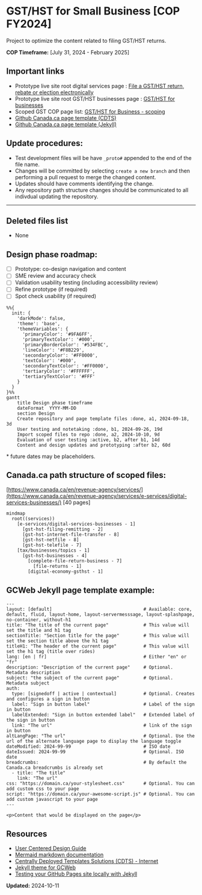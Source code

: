 # GST/HST for Small Business [COP FY2024]

Project to optimize the content related to filing GST/HST returns.

**COP Timeframe:** [July 31, 2024 - February 2025]

## Important links

- Prototype live site root digital services page : [File a GST/HST return, rebate or election electronically](https://cra-proto.github.io/gst-hst-business/en/digital-services-businesses/file-a-gst-hst-return-rebate-election-electronically.html)
- Prototype live site root GST/HST businesses page : [GST/HST for businesses](https://cra-proto.github.io/gst-hst-business/en/topics/gst-hst-businesses.html)
- Scoped GST COP page list: [GST/HST for Business - scoping](https://122gc.sharepoint.com/sites/WOSCoordination/Lists/GSTHST%20for%20business%20COP%20%20scoping/AllItems.aspx?env=WebViewList&viewid=1379b8f8-af3b-47fb-ba50-29a24ea1d13d&useFiltersInViewXml=1&OR=Teams-HL&CT=1726666893920&clickparams=eyJBcHBOYW1lIjoiVGVhbXMtRGVza3RvcCIsIkFwcFZlcnNpb24iOiI0OS8yNDA4MTcwMDQxOSIsIkhhc0ZlZGVyYXRlZFVzZXIiOmZhbHNlfQ%3D%3D)
- [Github Canada.ca page template \(CDTS\)](https://github.com/cra-proto/gst-hst-business/blob/main/templates/page_template-e.html)
- [Github Canada.ca page template \(Jekyll\)](https://github.com/cra-proto/gst-hst-business/blob/main/templates/page_template_jekyll-en.html)

## Update procedures:
- Test development files will be have `_proto#` appended to the end of the file name.
- Changes will be committed by selecting `create a new branch` and then performing a pull request to merge the changed content.
- Updates should have comments identifying the change.
- Any repository path structure changes should be communicated to all indivdual updating the repository.
---

## Deleted files list
- None

## Design phase roadmap:
- [ ] Prototype: co-design navigation and content
- [ ] SME review and accuracy check
- [ ] Validation usability testing (including accessibility review)
- [ ] Refine prototype (if required)
- [ ] Spot check usability (if required)

```mermaid
%%{
  init: {
    'darkMode': false, 
    'theme': 'base',
    'themeVariables': {
      'primaryColor': '#9FA6FF',
      'primaryTextColor': '#000',
      'primaryBorderColor': '#534FBC',
      'lineColor': '#F8B229',
      'secondaryColor': '#FF0000',
      'textColor': '#000', 
      'secondaryTextColor': '#FF0000',
      'tertiaryColor': '#FFFFFF', 
      'tertiaryTextColor': '#FFF'
    }
  }
}%%
gantt
    title Design phase timeframe
    dateFormat  YYYY-MM-DD
    section Design
    Create repository and page template files :done, a1, 2024-09-18, 3d
    User testing and notetaking :done, b1, 2024-09-26, 19d
    Import scoped files to repo :done, a2, 2024-10-10, 9d
    Evaluation of user testing :active, b2, after b1, 14d
    Content and design updates and prototyping :after b2, 60d
```
\* future dates may be placeholders.

## Canada.ca path structure of scoped files: 
[https://www.canada.ca/en/revenue-agency/services/](https://www.canada.ca/en/revenue-agency/services/e-services/digital-services-businesses/) \[40 pages\]

```mermaid
mindmap
  root((services))
    [e-services/digital-services-businesses - 1]
      [gst-hst-filing-remitting - 2]
      [gst-hst-internet-file-transfer - 8]
      [gst-hst-netfile - 8]
      [gst-hst-telefile - 7]
    [tax/businesses/topics - 1]
      [gst-hst-businesses - 4]
        [complete-file-return-business - 7]
          [file-returns - 1]
        [digital-economy-gsthst - 1]
```

## GCWeb Jekyll page template example:

```jekyll
---
layout: [default]                                  # Available: core, default, fluid, layout-home, layout-servermesssage, layout-splashpage, no-container, without-h1
title: "The title of the current page"             # This value will set the title and h1 tag
sectionTitle: "Section title for the page"         # This value will set the section title above the h1 tag
titleH1: "The header of the current page"          # This value will set the h1 tag (title over rides)
lang: [en | fr]                                    # Either "en" or "fr"
description: "Description of the current page"     # Optional. Metadata description
subject: "the subject of the current page"         # Optional. Metadata subject
auth:
  type: [signedoff | active | contextual]          # Optional. Creates and configures a sign in button
  label: "Sign in button label"                    # Label of the sign in button
  labelExtended: "Sign in button extended label"   # Extended label of the sign in button
  link: "The url"                                  # link of the sign in button
altLangPage: "The url"                             # Optional. Use the url of the alternate language page to display the language toggle
dateModified: 2024-99-99                           # ISO date
dateIssued: 2024-99-99                             # Optional. ISO date
breadcrumbs:                                       # By default the Canada.ca breadcrumbs is already set
  - title: "The title"
    link: "The url"
css: "https://domain.ca/your-stylesheet.css"       # Optional. You can add custom css to your page
script: "https://domain.ca/your-awesome-script.js" # Optional. You can add custom javascript to your page
---

<p>Content that would be displayed on the page</p>
```

## Resources

- [User Centered Design Guide](https://design.cra-arc.alpha.canada.ca/en/index.html)
- [Mermaid markdown documentation](https://mermaid.js.org/intro/getting-started.html)
- [Centrally Deployed Templates Solutions \(CDTS\) - Internet](https://cenw-wscoe.github.io/sgdc-cdts/docs/internet-nodocwrite-en.html)
- [Jekyll theme for GCWeb](https://github.com/wet-boew/gcweb-jekyll)
- [Testing your GitHub Pages site locally with Jekyll](https://docs.github.com/en/pages/setting-up-a-github-pages-site-with-jekyll/testing-your-github-pages-site-locally-with-jekyll)

**Updated:**  2024-10-11
